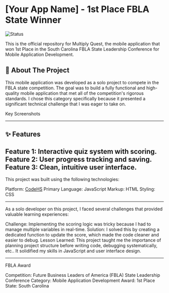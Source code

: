 # [Your App Name] - 1st Place FBLA State Winner

![Status](https://img.shields.io/badge/status-complete-success)

This is the official repository for Multiply Quest, the mobile application that won 1st Place in the South Carolina FBLA State Leadership Conference for Mobile Application Development.


## 📖 About The Project

This mobile application was developed as a solo project to compete in the FBLA state competition. The goal was to build a fully functional and high-quality mobile application that met all of the competition's rigorous standards. I chose this category specifically because it presented a significant technical challenge that I was eager to take on.

Key Screenshots


---

## ✨ Features

 Feature 1:  Interactive quiz system with scoring.
 Feature 2: User progress tracking and saving.
 Feature 3: Clean, intuitive user interface.
---


This project was built using the following technologies:

 Platform: [CodeHS](https://codehs.com/)
 Primary Language: JavaScript
  Markup: HTML
 Styling: CSS

---


As a solo developer on this project, I faced several challenges that provided valuable learning experiences:

 Challenge: Implementing the scoring logic was tricky because I had to manage multiple variables in real-time.
 Solution: I solved this by creating a dedicated function to update the score, which made the code cleaner and easier to debug.
 Lesson Learned: This project taught me the importance of  planning project structure before writing code, debugging systematically, etc.. It solidified my skills in JavaScript and user interface design.

---

 FBLA Award

 Competition: Future Business Leaders of America (FBLA) State Leadership Conference
 Category: Mobile Application Development
 Award: 1st Place
 State: South Carolina


